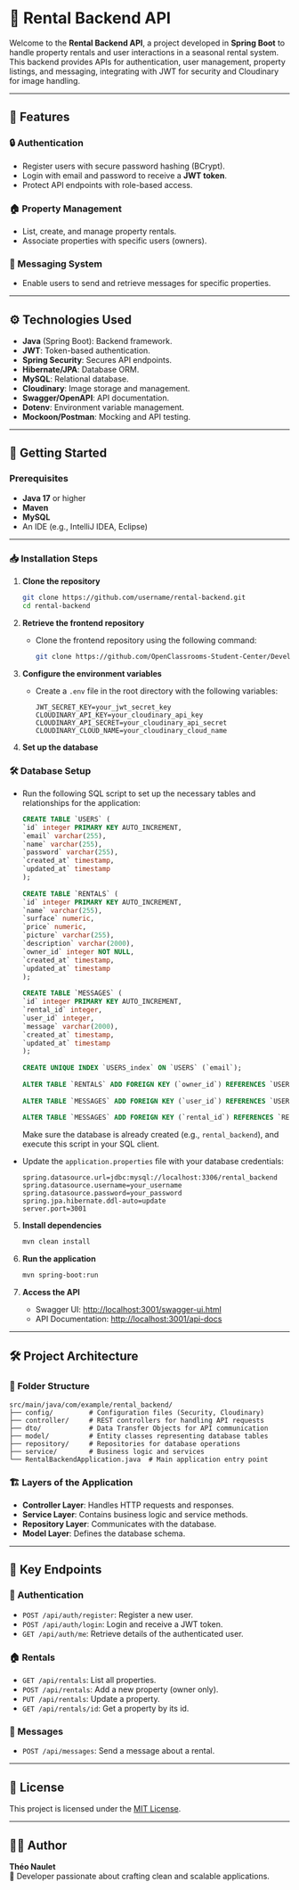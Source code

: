 
# 🏡 Rental Backend API

Welcome to the **Rental Backend API**, a project developed in **Spring Boot** to handle property rentals and user interactions in a seasonal rental system. This backend provides APIs for authentication, user management, property listings, and messaging, integrating with JWT for security and Cloudinary for image handling.

---

## 📝 Features

### 🔒 Authentication
- Register users with secure password hashing (BCrypt).
- Login with email and password to receive a **JWT token**.
- Protect API endpoints with role-based access.

### 🏠 Property Management
- List, create, and manage property rentals.
- Associate properties with specific users (owners).

### 💬 Messaging System
- Enable users to send and retrieve messages for specific properties.

---

## ⚙️ Technologies Used

- **Java** (Spring Boot): Backend framework.
- **JWT**: Token-based authentication.
- **Spring Security**: Secures API endpoints.
- **Hibernate/JPA**: Database ORM.
- **MySQL**: Relational database.
- **Cloudinary**: Image storage and management.
- **Swagger/OpenAPI**: API documentation.
- **Dotenv**: Environment variable management.
- **Mockoon/Postman**: Mocking and API testing.

---

## 🚀 Getting Started

### Prerequisites
- **Java 17** or higher
- **Maven**
- **MySQL**
- An IDE (e.g., IntelliJ IDEA, Eclipse)

---

### 📥 Installation Steps

1. **Clone the repository**
   ```bash
   git clone https://github.com/username/rental-backend.git
   cd rental-backend
   ```

2. **Retrieve the frontend repository**
   - Clone the frontend repository using the following command:
     ```bash
     git clone https://github.com/OpenClassrooms-Student-Center/Developpez-le-back-end-en-utilisant-Java-et-Spring.git
     ```

3. **Configure the environment variables**
   - Create a `.env` file in the root directory with the following variables:
     ```
     JWT_SECRET_KEY=your_jwt_secret_key
     CLOUDINARY_API_KEY=your_cloudinary_api_key
     CLOUDINARY_API_SECRET=your_cloudinary_api_secret
     CLOUDINARY_CLOUD_NAME=your_cloudinary_cloud_name
     ```

4. **Set up the database**


### 🛠️ Database Setup

   - Run the following SQL script to set up the necessary tables and relationships for the application:
   
      ```sql
      CREATE TABLE `USERS` (
      `id` integer PRIMARY KEY AUTO_INCREMENT,
      `email` varchar(255),
      `name` varchar(255),
      `password` varchar(255),
      `created_at` timestamp,
      `updated_at` timestamp
      );
   
      CREATE TABLE `RENTALS` (
      `id` integer PRIMARY KEY AUTO_INCREMENT,
      `name` varchar(255),
      `surface` numeric,
      `price` numeric,
      `picture` varchar(255),
      `description` varchar(2000),
      `owner_id` integer NOT NULL,
      `created_at` timestamp,
      `updated_at` timestamp
      );
   
      CREATE TABLE `MESSAGES` (
      `id` integer PRIMARY KEY AUTO_INCREMENT,
      `rental_id` integer,
      `user_id` integer,
      `message` varchar(2000),
      `created_at` timestamp,
      `updated_at` timestamp
      );
   
      CREATE UNIQUE INDEX `USERS_index` ON `USERS` (`email`);
   
      ALTER TABLE `RENTALS` ADD FOREIGN KEY (`owner_id`) REFERENCES `USERS` (`id`);
   
      ALTER TABLE `MESSAGES` ADD FOREIGN KEY (`user_id`) REFERENCES `USERS` (`id`);
   
      ALTER TABLE `MESSAGES` ADD FOREIGN KEY (`rental_id`) REFERENCES `RENTALS` (`id`);
      ```
      
      Make sure the database is already created (e.g., `rental_backend`), and execute this script in your SQL client.

   - Update the `application.properties` file with your database credentials:
     ```properties
     spring.datasource.url=jdbc:mysql://localhost:3306/rental_backend
     spring.datasource.username=your_username
     spring.datasource.password=your_password
     spring.jpa.hibernate.ddl-auto=update
     server.port=3001
     ```

5. **Install dependencies**
   ```bash
   mvn clean install
   ```

6. **Run the application**
   ```bash
   mvn spring-boot:run
   ```

7. **Access the API**
   - Swagger UI: [http://localhost:3001/swagger-ui.html](http://localhost:8080/swagger-ui.html)
   - API Documentation: [http://localhost:3001/api-docs](http://localhost:8080/api-docs)

---

## 🛠️ Project Architecture

### 📂 Folder Structure
```
src/main/java/com/example/rental_backend/
├── config/         # Configuration files (Security, Cloudinary)
├── controller/     # REST controllers for handling API requests
├── dto/            # Data Transfer Objects for API communication
├── model/          # Entity classes representing database tables
├── repository/     # Repositories for database operations
├── service/        # Business logic and services
└── RentalBackendApplication.java  # Main application entry point
```

### 🏗️ Layers of the Application
- **Controller Layer**: Handles HTTP requests and responses.
- **Service Layer**: Contains business logic and service methods.
- **Repository Layer**: Communicates with the database.
- **Model Layer**: Defines the database schema.

---

## 🌟 Key Endpoints

### 🔑 Authentication
- `POST /api/auth/register`: Register a new user.
- `POST /api/auth/login`: Login and receive a JWT token.
- `GET /api/auth/me`: Retrieve details of the authenticated user.

### 🏠 Rentals
- `GET /api/rentals`: List all properties.
- `POST /api/rentals`: Add a new property (owner only).
- `PUT /api/rentals`: Update a property.
- `GET /api/rentals/id`: Get a property by its id.

### 💬 Messages
- `POST /api/messages`: Send a message about a rental.

---

## 📜 License

This project is licensed under the [MIT License](LICENSE).

---

## 👨‍💻 Author

**Théo Naulet**  
🎯 Developer passionate about crafting clean and scalable applications.  
